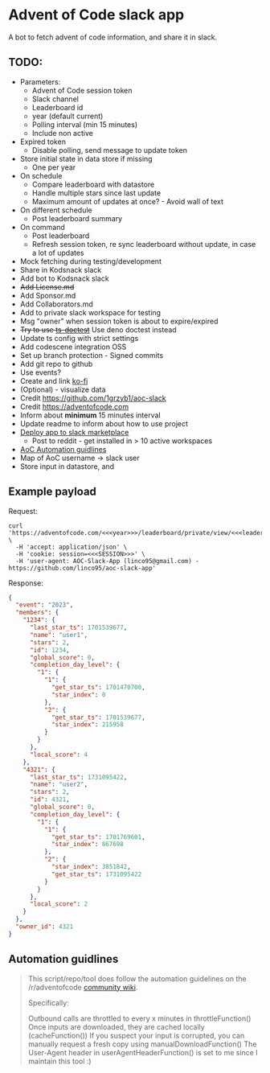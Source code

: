 # Advent of Code slack app
A bot to fetch advent of code information, and share it in slack.

## TODO:
- Parameters:
  - Advent of Code session token
  - Slack channel
  - Leaderboard id
  - year (default current)
  - Polling interval (min 15 minutes)
  - Include non active
- Expired token
  - Disable polling, send message to update token
- Store initial state in data store if missing
  - One per year
- On schedule
  - Compare leaderboard with datastore
  - Handle multiple stars since last update
  - Maximum amount of updates at once? - Avoid wall of text
- On different schedule 
  - Post leaderboard summary
- On command
  - Post leaderboard
  - Refresh session token, re sync leaderboard without update, in case a lot of updates
- Mock fetching during testing/development
- Share in Kodsnack slack
- Add bot to Kodsnack slack
- ~~Add License.md~~
- Add Sponsor.md
- Add Collaborators.md
- Add to private slack workspace for testing
- Msg "owner" when session token is about to expire/expired
- ~~Try to use [ts-doctest](https://github.com/danr/doctest-ts)~~ Use deno doctest instead
- Update ts config with strict settings
- Add codescene integration OSS
- Set up branch protection - Signed commits
- Add git repo to github
- Use events?
- Create and link [ko-fi](https://ko-fi.com/)
- (Optional) - visualize data
- Credit https://github.com/1grzyb1/aoc-slack
- Credit https://adventofcode.com
- Inform about **minimum** 15 minutes interval
- Update readme to inform about how to use project
- [Deploy app to slack marketplace](https://api.slack.com/slack-marketplace/using)
  - Post to reddit - get installed in > 10 active workspaces
- [AoC Automation guidlines](https://www.reddit.com/r/adventofcode/wiki/faqs/automation/)
- Map of AoC username -> slack user
- Store input in datastore, and 

## Example payload
Request:
```shell
curl 'https://adventofcode.com/<<<year>>>/leaderboard/private/view/<<<leaderboarid>>>.json' \
  -H 'accept: application/json' \
  -H 'cookie: session=<<<SESSION>>>' \
  -H 'user-agent: AOC-Slack-App (linco95@gmail.com) - https://github.com/linco95/aoc-slack-app'
  ```

  Response:
```json
{
  "event": "2023",
  "members": {
    "1234": {
      "last_star_ts": 1701539677,
      "name": "user1",
      "stars": 2,
      "id": 1234,
      "global_score": 0,
      "completion_day_level": {
        "1": {
          "1": {
            "get_star_ts": 1701470700,
            "star_index": 0
          },
          "2": {
            "get_star_ts": 1701539677,
            "star_index": 215958
          }
        }
      },
      "local_score": 4
    },
    "4321": {
      "last_star_ts": 1731095422,
      "name": "user2",
      "stars": 2,
      "id": 4321,
      "global_score": 0,
      "completion_day_level": {
        "1": {
          "1": {
            "get_star_ts": 1701769601,
            "star_index": 867698
          },
          "2": {
            "star_index": 3851842,
            "get_star_ts": 1731095422
          }
        }
      },
      "local_score": 2
    }
  },
  "owner_id": 4321
}
```

## Automation guidlines
> This script/repo/tool does follow the automation guidelines on the /r/adventofcode [community wiki](https://www.reddit.com/r/adventofcode/wiki/faqs/automation). 
>
>Specifically:
> 
> Outbound calls are throttled to every x minutes in throttleFunction()
> Once inputs are downloaded, they are cached locally (cacheFunction())
> If you suspect your input is corrupted, you can manually request a fresh copy using manualDownloadFunction()
> The User-Agent header in userAgentHeaderFunction() is set to me since I maintain this tool :)
